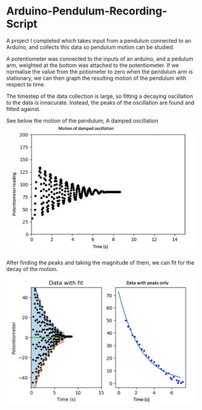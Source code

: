 # Arduino-Pendulum-Recording-Script
A project I completed which takes input from a pendulum connected to an Arduino, and collects this data so pendulum motion can be studied. 

A potentiometer was connected to the inputs of an arduino, and a pedulum arm, weighted at the bottom was attached to the potentiometer. If we normalise the value from the potiometer to zero when the pendulum arm is stationary, we can then graph the resulting motion of the pendulum with respect to time.

The timestep of the data collection is large, so fitting a decaying oscillation to the data is innacurate. Instead, the peaks of the oscillation are found and fitted against.

See below the motion of the pendulum; A damped oscillation
![PendulumGraph2](PendulumGraph2.png)

After finding the peaks and taking the magnitude of them, we can fit for the decay of the motion.

![PendulumGraph](PendulumGraph.png)



